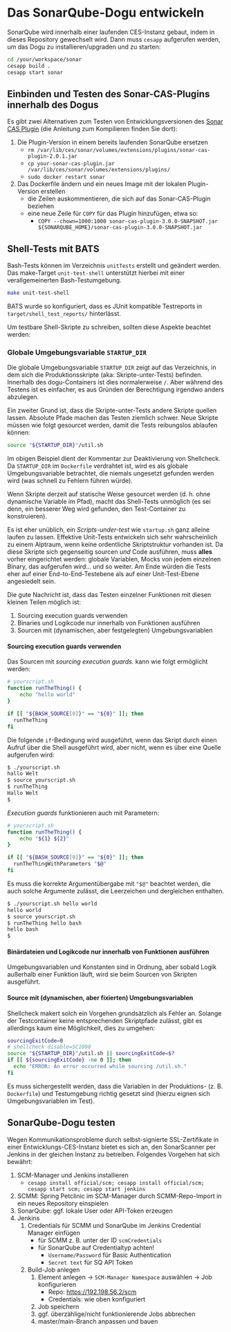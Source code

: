 # Das SonarQube-Dogu entwickeln

SonarQube wird innerhalb einer laufenden CES-Instanz gebaut, indem in dieses Repository gewechselt wird. Dann muss `cesapp` aufgerufen werden, um das Dogu zu installieren/upgraden und zu starten:

```bash
cd /your/workspace/sonar
cesapp build .
cesapp start sonar
```

## Einbinden und Testen des Sonar-CAS-Plugins innerhalb des Dogus

Es gibt zwei Alternativen zum Testen von Entwicklungsversionen des [Sonar CAS Plugin](https://github.com/cloudogu/sonar-cas-plugin/) (die Anleitung zum Kompilieren finden Sie dort):

1. Die Plugin-Version in einem bereits laufenden SonarQube ersetzen
   - `rm /var/lib/ces/sonar/volumes/extensions/plugins/sonar-cas-plugin-2.0.1.jar`
   - `cp your-sonar-cas-plugin.jar /var/lib/ces/sonar/volumes/extensions/plugins/`
   - `sudo docker restart sonar`
1. Das Dockerfile ändern und ein neues Image mit der lokalen Plugin-Version erstellen
   - die Zeilen auskommentieren, die sich auf das Sonar-CAS-Plugin beziehen
   - eine neue Zeile für `COPY` für das Plugin hinzufügen, etwa so:
      - `COPY --chown=1000:1000 sonar-cas-plugin-3.0.0-SNAPSHOT.jar ${SONARQUBE_HOME}/sonar-cas-plugin-3.0.0-SNAPSHOT.jar`

## Shell-Tests mit BATS

Bash-Tests können im Verzeichnis `unitTests` erstellt und geändert werden. Das make-Target `unit-test-shell` unterstützt hierbei mit einer verallgemeinerten Bash-Testumgebung.

```bash
make unit-test-shell
```

BATS wurde so konfiguriert, dass es JUnit kompatible Testreports in `target/shell_test_reports/` hinterlässt.

Um testbare Shell-Skripte zu schreiben, sollten diese Aspekte beachtet werden:

### Globale Umgebungsvariable `STARTUP_DIR`

Die globale Umgebungsvariable `STARTUP_DIR` zeigt auf das Verzeichnis, in dem sich die Produktionsskripte (aka: Skripte-unter-Tests) befinden. Innerhalb des dogu-Containers ist dies normalerweise `/`. Aber während des Testens ist es einfacher, es aus Gründen der Berechtigung irgendwo anders abzulegen.

Ein zweiter Grund ist, dass die Skripte-unter-Tests andere Skripte quellen lassen. Absolute Pfade machen das Testen ziemlich schwer. Neue Skripte müssen wie folgt gesourcet werden, damit die Tests reibungslos ablaufen können:

```bash
source "${STARTUP_DIR}"/util.sh
```

Im obigen Beispiel dient der Kommentar zur Deaktivierung von Shellcheck. Da `STARTUP_DIR` im `Dockerfile` verdrahtet ist, wird es als globale Umgebungsvariable betrachtet, die niemals ungesetzt gefunden werden wird (was schnell zu Fehlern führen würde).

Wenn Skripte derzeit auf statische Weise gesourcet werden (d. h. ohne dynamische Variable im Pfad), macht das Shell-Tests unmöglich (es sei denn, ein besserer Weg wird gefunden, den Test-Container zu konstruieren).

Es ist eher unüblich, ein _Scripts-under-test_ wie `startup.sh` ganz alleine laufen zu lassen. Effektive Unit-Tests entwickeln sich sehr wahrscheinlich zu einem Alptraum, wenn keine ordentliche Skriptstruktur vorhanden ist. Da diese Skripte sich gegenseitig sourcen  _und_ Code ausführen, muss **alles** vorher eingerichtet werden: globale Variablen, Mocks von jedem einzelnen Binary, das aufgerufen wird... und so weiter. Am Ende würden die Tests eher auf einer End-to-End-Testebene als auf einer Unit-Test-Ebene angesiedelt sein.

Die gute Nachricht ist, dass das Testen einzelner Funktionen mit diesen kleinen Teilen möglich ist:

1. Sourcing execution guards verwenden
1. Binaries und Logikcode nur innerhalb von Funktionen ausführen
1. Sourcen mit (dynamischen, aber festgelegten) Umgebungsvariablen

#### Sourcing execution guards verwenden

Das Sourcen mit _sourcing execution guards._ kann wie folgt ermöglicht werden:

```bash
# yourscript.sh
function runTheThing() {
    echo "hello world"
}

if [[ "${BASH_SOURCE[0]}" == "${0}" ]]; then
  runTheThing
fi
```

Die folgende `if`-Bedingung wird ausgeführt, wenn das Skript durch einen Aufruf über die Shell ausgeführt wird, aber nicht, wenn es über eine Quelle aufgerufen wird:

```bash
$ ./yourscript.sh
hallo Welt
$ source yourscript.sh
$ runTheThing
Hallo Welt
$
```

_Execution guards_ funktionieren auch mit Parametern:

```bash
# yourscript.sh
function runTheThing() {
    echo "${1} ${2}"
}

if [[ "${BASH_SOURCE[0]}" == "${0}" ]]; then
  runTheThingWithParameters "$@"
fi
```

Es muss die korrekte Argumentübergabe mit `"$@"` beachtet werden, die auch solche Argumente zulässt, die Leerzeichen und dergleichen enthalten.

```bash
$ ./yourscript.sh hello world
hello world
$ source yourscript.sh
$ runTheThing hello bash
hello bash
$
```

#### Binärdateien und Logikcode nur innerhalb von Funktionen ausführen

Umgebungsvariablen und Konstanten sind in Ordnung, aber sobald Logik außerhalb einer Funktion läuft, wird sie beim Sourcen von Skripten ausgeführt.

#### Source mit (dynamischen, aber fixierten) Umgebungsvariablen

Shellcheck makert solch ein Vorgehen grundsätzlich als Fehler an. Solange der Testcontainer keine entsprechenden Skriptpfade zulässt, gibt es allerdings kaum eine Möglichkeit, dies zu umgehen:

```bash
sourcingExitCode=0
# shellcheck disable=SC1090
source "${STARTUP_DIR}"/util.sh || sourcingExitCode=$?
if [[ ${sourcingExitCode} -ne 0 ]]; then
  echo "ERROR: An error occurred while sourcing /util.sh."
fi
```

Es muss sichergestellt werden, dass die Variablen in der Produktions- (z. B. `Dockerfile`) und Testumgebung richtig gesetzt sind (hierzu eignen sich Umgebungsvariablen im Test).

## SonarQube-Dogu testen

Wegen Kommunikationsprobleme durch selbst-signierte SSL-Zertifikate in einer Entwicklungs-CES-Instanz bietet es sich an, den SonarScanner per Jenkins in der gleichen Instanz zu betreiben. Folgendes Vorgehen hat sich bewährt:

1. SCM-Manager und Jenkins installieren
   - `cesapp install official/scm; cesapp install official/scm; cesapp start scm; cesapp start jenkins`
1. SCMM: Spring Petclinic im SCM-Manager durch SCMM-Repo-Import in ein neues Repository einspielen
1. SonarQube: ggf. lokale User oder API-Token erzeugen
1. Jenkins
   1. Credentials für SCMM und SonarQube im Jenkins Credential Manager einfügen
      - für SCMM z. B. unter der ID `scmCredentials`
      - für SonarQube auf Credentialtyp achten!
         - `Username/Password` für Basic Authentication
         - `Secret text` für SQ API Token
   1. Build-Job anlegen
      1. Element anlegen -> `SCM-Manager Namespace` auswählen -> Job konfigurieren
         - Repo: https://192.198.56.2/scm <!-- markdown-link-check-disable-line -->
         - Credentials: wie oben konfiguriert
      1. Job speichern
      1. ggf. überzählige/nicht funktionierende Jobs abbrechen
      1. master/main-Branch anpassen und bauen
